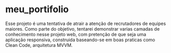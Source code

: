 # meu_portifolio

Esse projeto é uma tentativa de atrair a atenção de recrutadores de equipes maiores. Como parte do objetivo, tentarei demonstrar varias camadas de conhecimento nesse projeto web, com pretenção de que seja uma aplicação responsiva, construida baseando-se em boas praticas como Clean Code, arquitetura MVVM.

